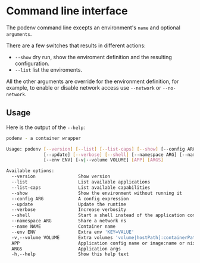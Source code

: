 # Command line interface

The podenv command line excepts an environment's `name` and optional `arguments`.

There are a few switches that results in different actions:

* `--show` dry run, show the enviroment definition and the resulting configuration.
* `--list` list the enviroments.

All the other arguments are override for the environment definition, for example,
to enable or disable network access use `--network` or `--no-network`.

## Usage

Here is the output of the `--help`:

```bash
podenv - a container wrapper

Usage: podenv [--version] [--list] [--list-caps] [--show] [--config ARG]
              [--update] [--verbose] [--shell] [--namespace ARG] [--name NAME]
              [--env ENV] [-v|--volume VOLUME] [APP] [ARGS]

Available options:
  --version                Show version
  --list                   List available applications
  --list-caps              List available capabilities
  --show                   Show the environment without running it
  --config ARG             A config expression
  --update                 Update the runtime
  --verbose                Increase verbosity
  --shell                  Start a shell instead of the application command
  --namespace ARG          Share a network ns
  --name NAME              Container name
  --env ENV                Extra env 'KEY=VALUE'
  -v,--volume VOLUME       Extra volumes 'volume|hostPath[:containerPath]'
  APP                      Application config name or image:name or nix:expr
  ARGS                     Application args
  -h,--help                Show this help text
```
